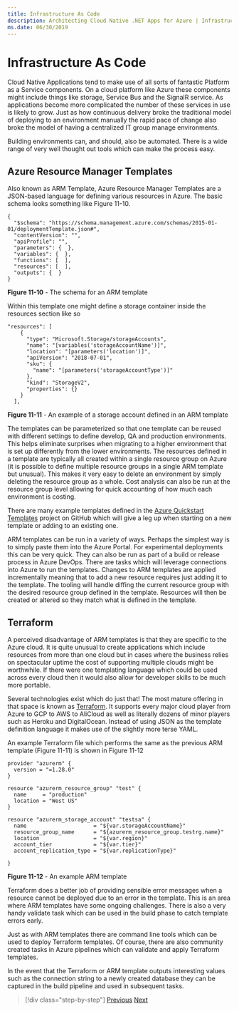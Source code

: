 ```yaml
---
title: Infrastructure As Code
description: Architecting Cloud Native .NET Apps for Azure | Infrastructure As Code
ms.date: 06/30/2019
---
```


# Infrastructure As Code

Cloud Native Applications tend to make use of all sorts of fantastic Platform as a Service components. On a cloud platform like Azure these components might include things like storage, Service Bus and the SignalR service. As applications become more complicated the number of these services in use is likely to grow. Just as how continuous delivery broke the traditional model of deploying to an environment manually the rapid pace of change also broke the model of having a centralized IT group manage environments. 

Building environments can, and should, also be automated. There is a wide range of very well thought out tools which can make the process easy. 

## Azure Resource Manager Templates

Also known as ARM Template, Azure Resource Manager Templates are a JSON-based language for defining various resources in Azure. The basic schema looks something like Figure 11-10.

```
{
  "$schema": "https://schema.management.azure.com/schemas/2015-01-01/deploymentTemplate.json#",
  "contentVersion": "",
  "apiProfile": "",
  "parameters": {  },
  "variables": {  },
  "functions": [  ],
  "resources": [  ],
  "outputs": {  }
}
```
**Figure 11-10** - The schema for an ARM template

Within this template one might define a storage container inside the resources section like so
 
```
"resources": [
    {
      "type": "Microsoft.Storage/storageAccounts",
      "name": "[variables('storageAccountName')]",
      "location": "[parameters('location')]",
      "apiVersion": "2018-07-01",
      "sku": {
        "name": "[parameters('storageAccountType')]"
      },
      "kind": "StorageV2",
      "properties": {}
    }
  ],
```
**Figure 11-11** - An example of a storage account defined in an ARM template

The templates can be parameterized so that one template can be reused with different settings to define develop, QA and production environments. This helps eliminate surprises when migrating to a higher environment that is set up differently from the lower environments. The resources defined in a template are typically all created within a single resource group on Azure (it is possible to define multiple resource groups in a single ARM template but unusual). This makes it very easy to delete an environment by simply deleting the resource group as a whole. Cost analysis can also be run at the resource group level allowing for quick accounting of how much each environment is costing.

There are many example templates defined in the [Azure Quickstart Templates](https://github.com/Azure/azure-quickstart-templates) project on GitHub which will give a leg up when starting on a new template or adding to an existing one. 

ARM templates can be run in a variety of ways. Perhaps the simplest way is to simply paste them into the Azure Portal. For experimental deployments this can be very quick. They can also be run as part of a build or release process in Azure DevOps. There are tasks which will leverage connections into Azure to run the templates. Changes to ARM templates are applied incrementally meaning that to add a new resource requires just adding it to the template. The tooling will handle diffing the current resource group with the desired resource group defined in the template. Resources will then be created or altered so they match what is defined in the template.  

## Terraform

A perceived disadvantage of ARM templates is that they are specific to the Azure cloud. It is quite unusual to create applications which include resources from more than one cloud but in cases where the business relies on spectacular uptime the cost of supporting multiple clouds might be worthwhile. If there were one templating language which could be used across every cloud then it would also allow for developer skills to be much more portable. 

Several technologies exist which do just that! The most mature offering in that space is known as [Terraform](https://www.terraform.io/). It supports every major cloud player from Azure to GCP to AWS to AliCloud as well as literally dozens of minor players such as Heroku and DigitalOcean. Instead of using JSON as the template definition language it makes use of the slightly more terse YAML. 

An example Terraform file which performs the same as the previous ARM template (Figure 11-11) is shown in Figure 11-12

```
provider "azurerm" {
  version = "=1.28.0"
}

resource "azurerm_resource_group" "test" {
  name     = "production"
  location = "West US"
}

resource "azurerm_storage_account" "testsa" {
  name                     = "${var.storageAccountName}"
  resource_group_name      = "${azurerm_resource_group.testrg.name}"
  location                 = "${var.region}"
  account_tier             = "${var.tier}"
  account_replication_type = "${var.replicationType}"

}
```
**Figure 11-12** - An example ARM template

Terraform does a better job of providing sensible error messages when a resource cannot be deployed due to an error in the template. This is an area where ARM templates have some ongoing challenges. There is also a very handy validate task which can be used in the build phase to catch template errors early. 

Just as with ARM templates there are command line tools which can be used to deploy Terraform templates. Of course, there are also community created tasks in Azure pipelines which can validate and apply Terraform templates. 

In the event that the Terraform or ARM template outputs interesting values such as the connection string to a newly created database they can be captured in the build pipeline and used in subsequent tasks. 

>[!div class="step-by-step"]
>[Previous](cloud-native-devops.md)
>[Next](cloud-native-application-bundles.md)

